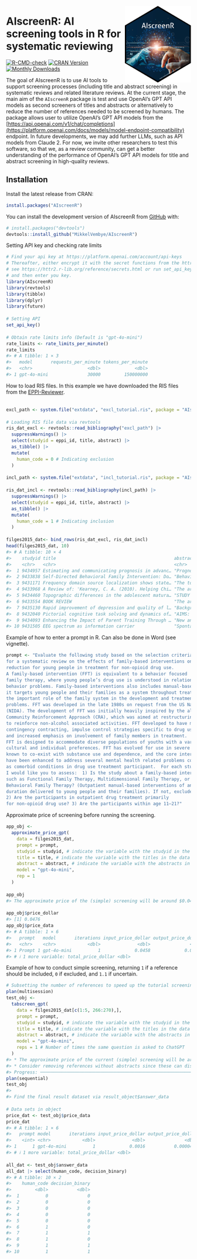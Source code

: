 
<!-- README.md is generated from README.Rmd. Please edit that file -->

<a href="https://mikkelvembye.github.io/AIscreenR/"><img src="man/figures/AIscreenR_hex.png" align="right" width="180" /></a>

# AIscreenR: AI screening tools in R for systematic reviewing

<!-- badges: start -->

[![R-CMD-check](https://github.com/MikkelVembye/AIscreenR/actions/workflows/R-CMD-check.yaml/badge.svg)](https://github.com/MikkelVembye/AIscreenR/actions/workflows/R-CMD-check.yaml)
[![CRAN
Version](https://www.r-pkg.org/badges/version/AIscreenR)](https://cran.r-project.org/package=AIscreenR)
[![Monthly
Downloads](https://cranlogs.r-pkg.org/badges/AIscreenR)](https://cranlogs.r-pkg.org/badges/AIscreenR)
<!-- badges: end -->

The goal of AIscreenR is to use AI tools to support screening processes
(including title and abstract screening) in systematic reviews and
related literature reviews. At the current stage, the main aim of the
`AIscreenR` package is test and use OpenAI’s GPT API models as second
screeners of titles and abstracts or alternatively to reduce the number
of references needed to be screened by humans. The package allows user
to utilize OpenAI’s GPT API models from the
[https://api.openai.com/v1/chat/completions](https://platform.openai.com/docs/models/model-endpoint-compatibility)
endpoint. In future developments, we may add further LLMs, such as API
models from Claude 2. For now, we invite other researchers to test this
software, so that we, as a review community, can get a better
understanding of the performance of OpenAI’s GPT API models for title
and abstract screening in high-quality reviews.

## Installation

Install the latest release from CRAN:

``` r
install.packages("AIscreenR")
```

You can install the development version of AIscreenR from
[GitHub](https://github.com/) with:

``` r
# install.packages("devtools")
devtools::install_github("MikkelVembye/AIscreenR")
```

Setting API key and checking rate limits

``` r
# Find your api key at https://platform.openai.com/account/api-keys 
# Thereafter, either encrypt it with the secret functions from the httr2 package
# see https://httr2.r-lib.org/reference/secrets.html or run set_api_key() 
# and then enter you key.
library(AIscreenR)
library(revtools)
library(tibble)
library(dplyr)
library(future)

# Setting API
set_api_key()

# Obtain rate limits info (Default is "gpt-4o-mini")
rate_limits <- rate_limits_per_minute()
rate_limits
#> # A tibble: 1 × 3
#>   model       requests_per_minute tokens_per_minute
#>   <chr>                     <dbl>             <dbl>
#> 1 gpt-4o-mini               30000         150000000
```

How to load RIS files. In this example we have downloaded the RIS files
from the
[EPPI-Reviewer](https://eppi.ioe.ac.uk/cms/Default.aspx?tabid=2914).

``` r

excl_path <- system.file("extdata", "excl_tutorial.ris", package = "AIscreenR")

# Loading RIS file data via revtools
ris_dat_excl <- revtools::read_bibliography("excl_path") |> 
  suppressWarnings() |> 
  select(studyid = eppi_id, title, abstract) |> 
  as_tibble() |> 
  mutate(
    human_code = 0 # Indicating exclusion
  )

incl_path <- system.file("extdata", "incl_tutorial.ris", package = "AIscreenR")

ris_dat_incl <- revtools::read_bibliography(incl_path) |> 
  suppressWarnings() |> 
  select(studyid = eppi_id, title, abstract) |> 
  as_tibble() |> 
  mutate(
    human_code = 1 # Indicating inclusion
  )

filges2015_dat<- bind_rows(ris_dat_excl, ris_dat_incl)
head(filges2015_dat, 10)
#> # A tibble: 10 × 4
#>    studyid title                                             abstract human_code
#>    <chr>   <chr>                                             <chr>         <dbl>
#>  1 9434957 Estimating and communicating prognosis in advanc… "Progno…          0
#>  2 9433838 Self-Directed Behavioral Family Intervention: Do… "Behavi…          0
#>  3 9431171 Frequency domain source localization shows state… "The to…          0
#>  4 9433968 A Review of: 'Kearney, C. A. (2010). Helping Chi… "The ar…          0
#>  5 9434460 Topographic differences in the adolescent matura… "STUDY …          0
#>  6 9433554 BOOK REVIEW                                       "The ar…          0
#>  7 9435130 Rapid improvement of depression and quality of l… "Backgr…          0
#>  8 9432040 Pictorial cognitive task solving and dynamics of… "AIMS: …          0
#>  9 9434093 Enhancing the Impact of Parent Training Through … "New an…          0
#> 10 9431505 EEG spectrum as information carrier               "Sponta…          0
```

Example of how to enter a prompt in R. Can also be done in Word (see
vignette).

``` r
prompt <- "Evaluate the following study based on the selection criteria
for a systematic review on the effects of family-based interventions on drug abuse
reduction for young people in treatment for non-opioid drug use.
A family-based intervention (FFT) is equivalent to a behavior focused
family therapy, where young people’s drug use is understood in relation to family
behavior problems. Family-based interventions also includes manual-based family therapies as
it targets young people and their families as a system throughout treatment, and thereby recognizes
the important role of the family system in the development and treatment of young people’s drug use
problems. FFT was developed in the late 1980s on request from the US National Institute on Drug Abuse
(NIDA). The development of FFT was initially heavily inspired by the alcohol abuse program
Community Reinforcement Approach (CRA), which was aimed at restructuring the environment
to reinforce non-alcohol associated activities. FFT developed to have more emphasis on
contingency contracting, impulse control strategies specific to drug use,
and increased emphasis on involvement of family members in treatment.
FFT is designed to accommodate diverse populations of youths with a variety of behavioral,
cultural and individual preferences. FFT has evolved for use in severe behavioral disturbances
known to co-exist with substance use and dependence, and the core interventions
have been enhanced to address several mental health related problems commonly occurring
as comorbid conditions in drug use treatment participant.  For each study,
I would like you to assess:  1) Is the study about a family-based intervention,
such as Functional Family Therapy, Multidimensional Family Therapy, or
Behavioral Family Therapy? (Outpatient manual-based interventions of any
duration delivered to young people and their families). If not, exclude study.
2) Are the participants in outpatient drug treatment primarily
for non-opioid drug use? 3) Are the participants within age 11–21?"
```

Approximate price of screening before running the screening.

``` r
app_obj <- 
  approximate_price_gpt(
    data = filges2015_dat,
    prompt = prompt,
    studyid = studyid, # indicate the variable with the studyid in the data
    title = title, # indicate the variable with the titles in the data
    abstract = abstract, # indicate the variable with the abstracts in the data
    model = "gpt-4o-mini",
    rep = 1 
  )

app_obj
#> The approximate price of the (simple) screening will be around $0.0476.

app_obj$price_dollar
#> [1] 0.0476
app_obj$price_data
#> # A tibble: 1 × 6
#>   prompt   model       iterations input_price_dollar output_price_dollar
#>   <chr>    <chr>            <dbl>              <dbl>               <dbl>
#> 1 Prompt 1 gpt-4o-mini          1             0.0458             0.00178
#> # ℹ 1 more variable: total_price_dollar <dbl>
```

Example of how to conduct simple screening, returning `1` if a reference
should be included, `0` if excluded, and `1.1` if uncertain.

``` r
# Subsetting the number of references to speed up the tutorial screening
plan(multisession)
test_obj <- 
  tabscreen_gpt(
    data = filges2015_dat[c(1:5, 266:270),],
    prompt = prompt, 
    studyid = studyid, # indicate the variable with the studyid in the data
    title = title, # indicate the variable with the titles in the data
    abstract = abstract, # indicate the variable with the abstracts in the data
    model = "gpt-4o-mini",
    reps = 1 # Number of times the same question is asked to ChatGPT
  ) 
#> * The approximate price of the current (simple) screening will be around $0.0017.
#> * Consider removing references without abstracts since these can distort the accuracy of the screening.
#> Progress: ───────────────────────────────────────────────────────────────────────────────────── 100%
plan(sequential)
test_obj
#> 
#> Find the final result dataset via result_object$answer_data

# Data sets in object
price_dat <- test_obj$price_data
price_dat
#> # A tibble: 1 × 6
#>   prompt model       iterations input_price_dollar output_price_dollar
#>    <int> <chr>            <dbl>              <dbl>               <dbl>
#> 1      1 gpt-4o-mini          1             0.0016           0.0000432
#> # ℹ 1 more variable: total_price_dollar <dbl>

all_dat <- test_obj$answer_data
all_dat |> select(human_code, decision_binary)
#> # A tibble: 10 × 2
#>    human_code decision_binary
#>         <dbl>           <dbl>
#>  1          0               0
#>  2          0               0
#>  3          0               0
#>  4          0               0
#>  5          0               0
#>  6          1               0
#>  7          1               1
#>  8          1               0
#>  9          1               1
#> 10          1               1
```
